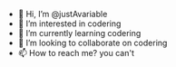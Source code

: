 - 👋 Hi, I’m @justAvariable
- 👀 I’m interested in codering
- 🌱 I’m currently learning codering
- 💞️ I’m looking to collaborate on codering
- 📫 How to reach me? you can't

<!---
justAvariable/justAvariable is a ✨ special ✨ repository because its `README.md` (this file) appears on your GitHub profile.
You can click the Preview link to take a look at your changes.
--->
